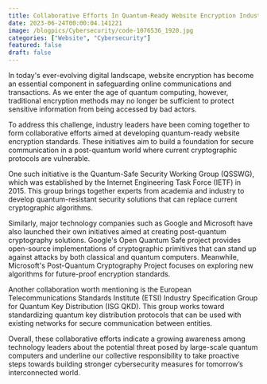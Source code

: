 ```yaml
---
title: Collaborative Efforts In Quantum-Ready Website Encryption Industry Initiatives And Standards
date: 2023-06-24T00:00:04.141221
image: /blogpics/Cybersecurity/code-1076536_1920.jpg
categories: ["Website", "Cybersecurity"]
featured: false
draft: false
---
```

In today's ever-evolving digital landscape, website encryption has become an essential component in safeguarding online communications and transactions. As we enter the age of quantum computing, however, traditional encryption methods may no longer be sufficient to protect sensitive information from being accessed by bad actors.

To address this challenge, industry leaders have been coming together to form collaborative efforts aimed at developing quantum-ready website encryption standards. These initiatives aim to build a foundation for secure communication in a post-quantum world where current cryptographic protocols are vulnerable.

One such initiative is the Quantum-Safe Security Working Group (QSSWG), which was established by the Internet Engineering Task Force (IETF) in 2015. This group brings together experts from academia and industry to develop quantum-resistant security solutions that can replace current cryptographic algorithms.

Similarly, major technology companies such as Google and Microsoft have also launched their own initiatives aimed at creating post-quantum cryptography solutions. Google's Open Quantum Safe project provides open-source implementations of cryptographic primitives that can stand up against attacks by both classical and quantum computers. Meanwhile, Microsoft's Post-Quantum Cryptography Project focuses on exploring new algorithms for future-proof encryption standards.

Another collaboration worth mentioning is the European Telecommunications Standards Institute (ETSI) Industry Specification Group for Quantum Key Distribution (ISG QKD). This group works toward standardizing quantum key distribution protocols that can be used with existing networks for secure communication between entities.

Overall, these collaborative efforts indicate a growing awareness among technology leaders about the potential threat posed by large-scale quantum computers and underline our collective responsibility to take proactive steps towards building stronger cybersecurity measures for tomorrow’s interconnected world.